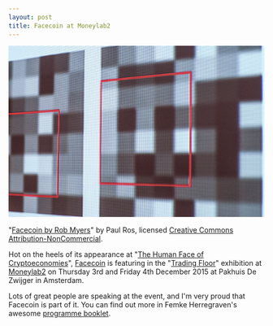 ```yaml
---
layout: post
title: Facecoin at Moneylab2
---
```


![Facecoin At Furtherfield Gallery](/assets/2015/facecoin-at-furtherfield.jpg)

"[Facecoin by Rob Myers](https://www.flickr.com/photos/http_gallery/22324703672/)" by Paul Ros, licensed [Creative Commons Attribution-NonCommercial](https://creativecommons.org/licenses/by-nc/2.0/).

Hot on the heels of its appearance at "[The Human Face of Cryptoeconomies](http://furtherfield.org/programmes/exhibition/human-face-cryptoeconomies)", [Facecoin](http://robmyers.org/facecoin/) is featuring in the "[Trading Floor](http://networkcultures.org/moneylab/program-3/conference-sessions/)" exhibition at [Moneylab2](http://networkcultures.org/moneylab/) on Thursday 3rd and Friday 4th December 2015 at Pakhuis De Zwijger in Amsterdam.

Lots of great people are speaking at the event, and I'm very proud that Facecoin is part of it. You can find out more in Femke Herregraven's awesome [programme booklet](http://networkcultures.org/moneylab/2015/11/23/moneylab-program-booklet-is-finalized/).

